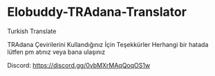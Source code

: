 # Elobuddy-TRAdana-Translator
Turkish Translate

TRAdana Çevirilerini Kullandığınız İçin Teşekkürler Herhangi bir hatada lütfen pm atınız veya bana ulaşınız 

Discord: https://discord.gg/0vbMXrMAqQoqOS1w
